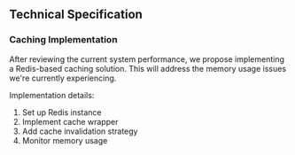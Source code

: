 ## Technical Specification

### Caching Implementation

After reviewing the current system performance, we propose implementing a Redis-based caching solution. This will address the memory usage issues we're currently experiencing.

Implementation details:
1. Set up Redis instance
2. Implement cache wrapper
3. Add cache invalidation strategy
4. Monitor memory usage
